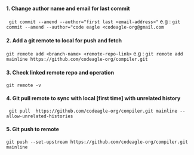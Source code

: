 #### 1. Change author name and email for last commit 
` git commit --amend --author="first last <email-address>"`
e.g : `git commit --amend --author="code eagle <codeagle-org@gmail.com`

#### 2. Add a git remote to local for push and fetch
`git remote add <branch-name> <remote-repo-link>`
e.g : `git remote add mainline https://github.com/codeagle-org/compiler.git`

#### 3. Check linked remote repo and operation
`git remote -v`

#### 4. Git pull remote to sync with local [first time] with unrelated history
` git pull  https://github.com/codeagle-org/compiler.git mainline --allow-unrelated-histories`

#### 5. Git push to remote 
`git push --set-upstream https://github.com/codeagle-org/compiler.git mainline`
